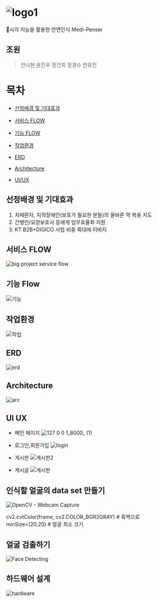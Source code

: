 # ![logo1](https://user-images.githubusercontent.com/90889155/163949077-046b55ab-af67-492c-8f95-049dd1aa39a3.png)

💊시각 지능을 활용한 안면인식 Medi-Penser
## 조원
> 안나현 윤진우 정건희 정경수 천유진
> 
# 목차 

- [선정배경 및 기대효과](#선정배경-및-기대효과)

- [서비스 FLOW](#서비스-flow)

- [기능 FLOW](#기능-flow)

- [작업환경](#작업환경)

- [ERD](#erd)

- [Architecture](#architecture)

- [UI/UX](#ui-ux)

## 선정배경 및 기대효과

1. 치매환자, 지적장애인(보호가 필요한 분들)의 올바른 약 복용 지도
2. 간병인/요양보호사 등에게 업무효율화 지원
3. KT B2B+DIGICO 사업 비중 확대에 이바지

## 서비스 FLOW
![big project service flow](https://user-images.githubusercontent.com/42240751/164355370-c89f4473-6ac1-417b-819d-c72b85e32a00.jpg)

## 기능 Flow
![기능](https://user-images.githubusercontent.com/90889155/167329955-8ea883ee-bc1c-4ef6-90c4-1f1bce145fc7.PNG)

## 작업환경
![작업](https://user-images.githubusercontent.com/90889155/167336536-2bead010-65c2-472b-b64b-674f88359d07.PNG)

## ERD
![erd](https://user-images.githubusercontent.com/90889155/167431283-8bb696ce-35d3-4a9b-88fb-9f9b1a5057ca.PNG)

## Architecture
![arc](https://user-images.githubusercontent.com/90889155/167430614-82109d19-9e90-4874-9df8-8f0c082301ba.PNG)
## UI UX
- 메인 페이지
![127 0 0 1_8000_ (1)](https://user-images.githubusercontent.com/90889155/167337450-3ef8d319-29ff-4e6d-ac95-b7ae33461a74.png)

- 로그인,회원가입
![login](https://user-images.githubusercontent.com/90889155/167346333-155600de-c606-42eb-974f-266557446a96.png)

- 게시판
![게시판2](https://user-images.githubusercontent.com/90889155/167348425-f80547c1-22fa-46b6-a654-2992e8dba927.PNG)

- 게시글
![게시판](https://user-images.githubusercontent.com/90889155/167348335-834af48a-0127-4123-a3eb-323f08605d59.PNG)


## 인식할 얼굴의 data set 만들기
![OpenCV - Webcam Capture](https://user-images.githubusercontent.com/85106442/165012056-c7a9ad83-9ffe-43cf-88ca-be2a3c083576.jpg)   
   
cv2.cvtColor(frame, cv2.COLOR_BGR2GRAY) # 흑백으로   
minSize=(20,20) # 얼굴 최소 크기


## 얼굴 검출하기
![Face Detecting](https://user-images.githubusercontent.com/42240751/167565215-081b5eef-5211-49af-9e4c-fefca8251c28.png)

## 하드웨어 설계
![hardware](https://user-images.githubusercontent.com/42240751/167565215-081b5eef-5211-49af-9e4c-fefca8251c28.png)
